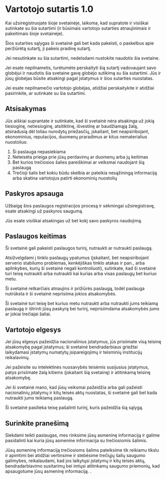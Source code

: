 # Vartotojo sutartis 1.0

Kai užsiregistruojate šioje svetainėje, laikoma, kad supratote ir visiškai sutinkate su šia sutartimi (ir būsimais vartotojo sutarties atnaujinimais ir pakeitimais šioje svetainėje).

Šios sutarties sąlygas ši svetainė gali bet kada pakeisti, o paskelbus apie peržiūrėtą sutartį, ji pakeis pradinę sutartį.

Jei nesutinkate su šia sutartimi, nedelsdami nustokite naudotis šia svetaine.

Jei esate nepilnametis, turėtumėte perskaityti šią sutartį vadovaujant savo globėjui ir naudotis šia svetaine gavę globėjo sutikimą su šia sutartimi. Jūs ir jūsų globėjas būsite atsakingi pagal įstatymus ir šios sutarties nuostatas.

Jei esate nepilnamečio vartotojo globėjas, atidžiai perskaitykite ir atidžiai pasirinkite, ar sutinkate su šia sutartimi.

## Atsisakymas

Jūs aiškiai suprantate ir sutinkate, kad ši svetainė nėra atsakinga už jokią tiesioginę, netiesioginę, atsitiktinę, išvestinę ar baudžiamąją žalą, atsiradusią dėl toliau nurodytų priežasčių, įskaitant, bet neapsiribojant, ekonominius, reputacijos, duomenų praradimus ar kitus nematerialius nuostolius:

1. Ši paslauga nepasiekiama
1. Neteisėta prieiga prie jūsų perdavimų ar duomenų arba jų keitimas
1. Bet kurios trečiosios šalies pareiškimai ar veiksmai naudojant šią paslaugą
1. Trečioji šalis bet kokiu būdu skelbia ar pateikia nesąžiningą informaciją arba skatina vartotojus patirti ekonominių nuostolių

## Paskyros apsauga

Užbaigę šios paslaugos registracijos procesą ir sėkmingai užsiregistravę, esate atsakingi už paskyros saugumą.

Jūs esate visiškai atsakingas už bet kokį savo paskyros naudojimą.

## Paslaugos keitimas

Ši svetainė gali pakeisti paslaugos turinį, nutraukti ar nutraukti paslaugą.

Atsižvelgdami į tinklo paslaugų ypatumus (įskaitant, bet neapsiribojant serverio stabilumo problemas, kenkėjiškas tinklo atakas ir pan., arba aplinkybes, kurių ši svetainė negali kontroliuoti), sutinkate, kad ši svetainė turi teisę nutraukti arba nutraukti kai kurias arba visas paslaugų bet kuriuo metu.

Ši svetainė retkarčiais atnaujins ir prižiūrės paslaugą, todėl paslauga nutrūksta ir ši svetainė neprisiima jokios atsakomybės.

Ši svetainė turi teisę bet kuriuo metu nutraukti arba nutraukti jums teikiamą paslaugą ir ištrinti jūsų paskyrą bei turinį, neprisiimdama atsakomybės jums ar jokiai trečiajai šaliai.

## Vartotojo elgesys

Jei jūsų elgesys pažeidžia nacionalinius įstatymus, jūs prisiimate visą teisinę atsakomybę pagal įstatymus; ši svetainė bendradarbiaus griežtai laikydamasi įstatymų numatytų įsipareigojimų ir teisminių institucijų reikalavimų.

Jei pažeisite su intelektinės nuosavybės teisėmis susijusius įstatymus, patys prisiimate žalą kitiems (įskaitant šią svetainę) ir atitinkamą teisinę atsakomybę.

Jei ši svetainė mano, kad jūsų veiksmai pažeidžia arba gali pažeisti nacionalinių įstatymų ir kitų teisės aktų nuostatas, ši svetainė gali bet kada nutraukti jums teikiamą paslaugą.

Ši svetainė pasilieka teisę pašalinti turinį, kuris pažeidžia šią sąlygą.

## Surinkite pranešimą

Siekdami teikti paslaugas, mes rinksime jūsų asmeninę informaciją ir galime pasidalinti kai kuria jūsų asmenine informacija su trečiosiomis šalimis.

Jūsų asmeninę informaciją trečiosioms šalims pateiksime tik reikiamu tikslu ir apimtimi bei atidžiai vertinsime ir stebėsime trečiųjų šalių saugumo galimybes, reikalaudami, kad jos laikytųsi įstatymų ir kitų teisės aktų, bendradarbiavimo susitarimų bei imtųsi atitinkamų saugumo priemonių, kad apsaugotume jūsų asmeninę informaciją. .
